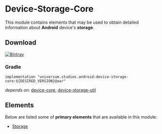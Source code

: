 Device-Storage-Core
===============

This module contains elements that may be used to obtain detailed information about **Android** 
device's **storage**.

## Download ##
[![Bintray](https://api.bintray.com/packages/universum-studios/android/universum.studios.android%3Adevice/images/download.svg)](https://bintray.com/universum-studios/android/universum.studios.android%3Adevice/_latestVersion)

### Gradle ###

    implementation "universum.studios.android:device-storage-core:${DESIRED_VERSION}@aar"

_depends on:_
[device-core](https://github.com/universum-studios/android_device/tree/master/library-core),
[device-storage-util](https://github.com/universum-studios/android_device/tree/master/library-storage-util)

## Elements ##

Below are listed some of **primary elements** that are available in this module:

- [Storage](https://github.com/universum-studios/android_device/tree/master/library-storage-core/src/main/java/universum/studios/android/device/storage/Storage.java)
